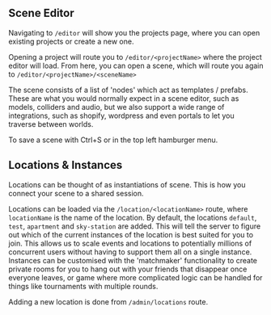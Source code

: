 ## Scene Editor

Navigating to `/editor` will show you the projects page, where you can open existing projects or create a new one. 

Opening a project will route you to `/editor/<projectName>` where the project editor will load. From here, you can open a scene, which will route you again to `/editor/<projectName>/<sceneName>`

The scene consists of a list of 'nodes' which act as templates / prefabs. These are what you would normally expect in a scene editor, such as models, colliders and audio, but we also support a wide range of integrations, such as shopify, wordpress and even portals to let you traverse between worlds.

To save a scene with Ctrl+S or in the top left hamburger menu.

## Locations & Instances

Locations can be thought of as instantiations of scene. This is how you connect your scene to a shared session.

Locations can be loaded via the `/location/<locationName>` route, where `locationName` is the name of the location. By default, the locations `default`, `test`, `apartment` and `sky-station` are added. This will tell the server to figure out which of the current instances of the location is best suited for you to join. This allows us to scale events and locations to potentially millions of concurrent users without having to support them all on a single instance. Instances can be customised with the 'matchmaker' functionality to create private rooms for you to hang out with your friends that disappear once everyone leaves, or game where more complicated logic can be handled for things like tournaments with multiple rounds. 

Adding a new location is done from `/admin/locations` route.
